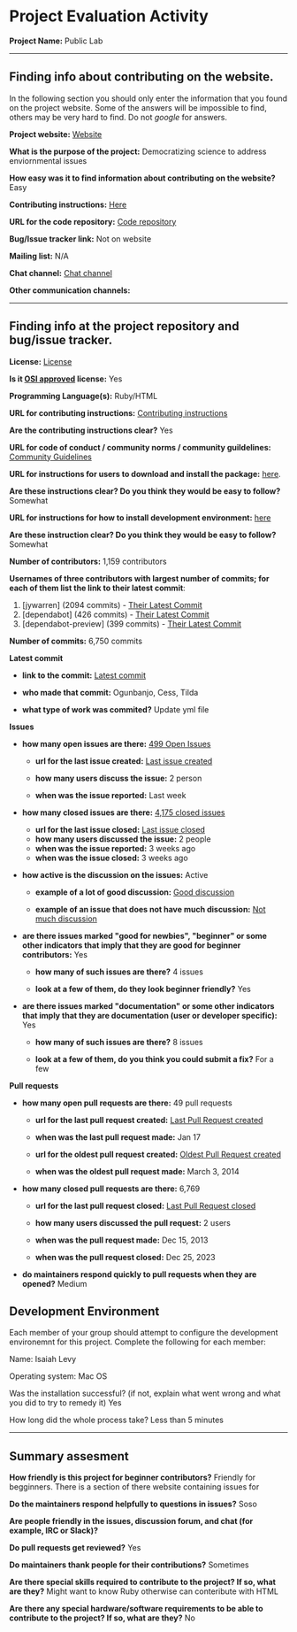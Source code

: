 # Project Evaluation Activity



__Project Name:__  Public Lab 


---

## Finding info about contributing on the website.

In the following section you should only enter the information that you
found on the project website. Some of the answers will be impossible to find, others
may be very hard to find. Do not _google_ for answers.

__Project website:__ [Website](https://publiclab.org/)


__What is the purpose of the project:__ Democratizing science to address enviornmental issues 


__How easy was it to find information about contributing on the website?__ Easy 


__Contributing instructions:__ [Here](https://code.publiclab.org/#r=all) 

__URL for the code repository:__ [Code repository](https://github.com/publiclab)

__Bug/Issue tracker link:__ Not on website 

__Mailing list:__ N/A 


__Chat channel:__ [Chat channel](https://publiclab.org/chat)

__Other communication channels:__ 


---

## Finding info at the project repository and bug/issue tracker.

__License:__ [License](https://github.com/publiclab/plots2/blob/main/LICENSE)

__Is it [OSI approved](https://opensource.org/licenses/alphabetical) license:__ Yes 

__Programming Language(s):__ Ruby/HTML

__URL for contributing instructions:__ [Contributing instructions](https://github.com/publiclab/plots2/blob/main/CONTRIBUTING.md)

__Are the contributing instructions clear?__ Yes 


__URL for code of conduct / community norms / community guildelines:__ [Community Guidelines](https://github.com/publiclab/plots2/blob/main/CODE_OF_CONDUCT.md)

__URL for instructions for users to download and install the package:__  [here]([https://github.com/publiclab/plots2/tree/main?tab=readme-ov-file#developers](https://github.com/publiclab/plots2/tree/main?tab=readme-ov-file#installation)). 


__Are these instructions clear? Do you think they would be easy to follow?__ Somewhat 


__URL for instructions for how to install development environment:__ [here](https://github.com/publiclab/plots2/tree/main?tab=readme-ov-file#ssl-in-development)


__Are these instruction clear? Do you think they would be easy to follow?__ Somewhat 


__Number of contributors:__ 1,159 contributors


__Usernames of three contributors with largest number of commits; for
each of them list the link to their latest commit__:

1. [jywarren] (2094 commits) - [Their Latest Commit](https://github.com/publiclab/plots2/commit/a16b18bec3610f283a8c9ffa59aad6ecb7d08f6e)
1. [dependabot] (426 commits) - [Their Latest Commit](https://github.com/publiclab/plots2/commit/1486f57dfb36646b1d7e3e28afd06dafc151807d)
1. [dependabot-preview] (399 commits) - [Their Latest Commit](https://github.com/publiclab/plots2/commit/8d328a135f5a62ce6716e23fbf1cf54611cc15ce)


__Number of commits:__ 6,750 commits

__Latest commit__ 

- __link to the commit:__ [Latest commit](https://github.com/publiclab/plots2/commit/5e1d8c2bac1c5d2ad7faf532162a72c6f65c9898)

- __who made that commit:__ Ogunbanjo, Cess, Tilda

- __what type of work was commited?__ Update yml file 


__Issues__

- __how many open issues are there:__ [499 Open Issues](https://github.com/publiclab/plots2/issues)

    - __url for the last issue created:__ [Last issue created](https://github.com/publiclab/plots2/issues/11707)

    - __how many users discuss the issue:__ 2 person
    
    - __when was the issue reported:__ Last week
    

- __how many closed issues are there:__ [4,175 closed issues](https://github.com/publiclab/plots2/issues?q=is%3Aissue+is%3Aclosed)
    - __url for the last issue closed:__ [Last issue closed](https://github.com/publiclab/plots2/issues/11706)
    - __how many users discussed the issue:__ 2 people
    - __when was the issue reported:__ 3 weeks ago
    - __when was the issue closed:__ 3 weeks ago

- __how active is the discussion on the issues:__ Active

    - __example of a lot of good discussion:__ [Good discussion](https://github.com/publiclab/plots2/issues/11620)
    
    - __example of an issue that does not have much discussion:__ [Not much discussion](https://github.com/publiclab/plots2/issues/11331)



- __are there issues marked "good for newbies", "beginner" or some other indicators that imply that they are good for beginner contributors:__ Yes

    - __how many of such issues are there?__ 4 issues
    
    - __look at a few of them, do they look beginner friendly?__ Yes



- __are there issues marked "documentation" or some other indicators that imply that they are documentation (user or developer specific):__ Yes

    - __how many of such issues are there?__ 8 issues
    
    - __look at a few of them, do you think you could submit a fix?__ For a few 



__Pull requests__

- __how many open pull requests are there:__ 49 pull requests

    - __url for the last pull request created:__ [Last Pull Request created](https://github.com/publiclab/plots2/pull/11702)
    
    - __when was the last pull request made:__ Jan 17

    - __url for the oldest pull request created:__ [Oldest Pull Request created](https://github.com/publiclab/plots2/pull/23)
    
    - __when was the oldest pull request made:__ March 3, 2014

- __how many closed pull requests are there:__ 6,769

    - __url for the last pull request closed:__ [Last Pull Request closed](https://github.com/publiclab/plots2/pull/11694)
    
    - __how many users discussed the pull request:__ 2 users
    
    - __when was the pull request made:__  Dec 15, 2013
    
    - __when was the pull request closed:__ Dec 25, 2023
    

- __do maintainers respond quickly to pull requests when they are opened?__ Medium


## Development Environment 

Each member of your group should attempt to configure the development environemnt 
for this project. Complete the following for each member:

Name: Isaiah Levy

Operating system: Mac OS 

Was the installation successful? (if not, explain what went wrong and 
what you did to try to remedy it) Yes

How long did the whole process take? Less than 5 minutes  


---


## Summary assesment
__How friendly is this project for beginner contributors?__ Friendly for begginners. There is a section of there website containing issues for 




__Do the maintainers respond helpfully to questions in issues?__ Soso 



__Are people friendly in the issues, discussion forum, and chat (for example, IRC or Slack)?__




__Do pull requests get reviewed?__ Yes 



__Do maintainers thank people for their contributions?__ Sometimes 



__Are there special skills required to contribute to the project? If so, what are they?__ Might want to know Ruby otherwise can conteribute with HTML 



__Are there any special hardware/software requirements to be able to contribute to the project? If so, what are they?__ No
